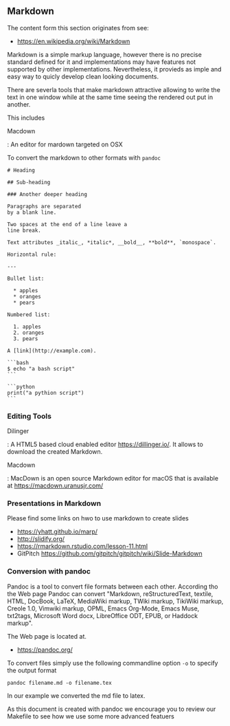 Markdown
--------

The content form this section originates from see:

-   <https://en.wikipedia.org/wiki/Markdown>

Markdown is a simple markup language, however there is no precise
standard defined for it and implementations may have features not
supported by other implementations. Nevertheless, it provieds as imple
and easy way to quicly develop clean looking documents.

There are severla tools that make markdown attractive allowing to write
the text in one window while at the same time seeing the rendered out
put in another.

This includes

Macdown

:   An editor for mardown targeted on OSX

To convert the markdown to other formats with `pandoc`

    # Heading

    ## Sub-heading

    ### Another deeper heading
     
    Paragraphs are separated
    by a blank line.

    Two spaces at the end of a line leave a  
    line break.

    Text attributes _italic_, *italic*, __bold__, **bold**, `monospace`.

    Horizontal rule:

    ---

    Bullet list:

      * apples
      * oranges
      * pears

    Numbered list:

      1. apples
      2. oranges
      3. pears

    A [link](http://example.com).

    ```bash
    $ echo "a bash script"
    ```

    ```python
    print("a pythion script")
    ```

### Editing Tools

Dilinger

:   A HTML5 based cloud enabled editor <https://dillinger.io/>. It
    allows to download the created Markdown.

Macdown

:   MacDown is an open source Markdown editor for macOS that is
    available at <https://macdown.uranusjr.com/>

### Presentations in Markdown

Please find some links on hwo to use markdown to create slides

-   <https://yhatt.github.io/marp/>
-   <http://slidify.org/>
-   <https://rmarkdown.rstudio.com/lesson-11.html>
-   GitPitch <https://github.com/gitpitch/gitpitch/wiki/Slide-Markdown>

### Conversion with pandoc

Pandoc is a tool to convert file formats between each other. According
tho the Web page Pandoc can convert "Markdown, reStructuredText,
textile, HTML, DocBook, LaTeX, MediaWiki markup, TWiki markup,
TikiWiki markup, Creole 1.0, Vimwiki markup, OPML, Emacs Org-Mode,
Emacs Muse, txt2tags, Microsoft Word docx, LibreOffice ODT, EPUB, or
Haddock markup".

The Web page is located at.

* <https://pandoc.org/>

To convert files simply use the following commandline option `-o` to
specify the output format

    pandoc filename.md -o filename.tex

In our example we converted the md file to latex.

As this document is created with pandoc we encourage you to review our
Makefile to see how we use some more advanced featuers


